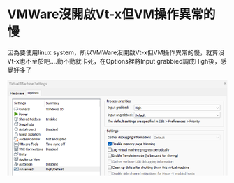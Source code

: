 # VMWare沒開啟Vt-x但VM操作異常的慢

因為要使用linux system，所以VMWare沒開啟Vt-x但VM操作異常的慢，就算沒Vt-x也不至於吧....動不動就卡死，在Options裡將Input grabbied調成High後，感覺好多了

![alt text](VMWare沒開啟Vt-x但VM操作異常的慢/image1.png)